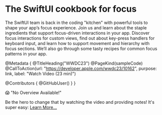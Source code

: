 # The SwiftUI cookbook for focus

The SwiftUI team is back in the coding "kitchen" with powerful tools to shape your app’s focus experience. Join us and learn about the staple ingredients that support focus-driven interactions in your app. Discover focus interactions for custom views, find out about key-press handlers for keyboard input, and learn how to support movement and hierarchy with focus sections. We’ll also go through some tasty recipes for common focus patterns in your app.

@Metadata {
   @TitleHeading("WWDC23")
   @PageKind(sampleCode)
   @CallToAction(url: "https://developer.apple.com/wwdc23/10162", purpose: link, label: "Watch Video (23 min)")

   @Contributors {
      @GitHubUser(<replace this with your GitHub handle>)
   }
}

😱 "No Overview Available!"

Be the hero to change that by watching the video and providing notes! It's super easy:
 [Learn More…](https://wwdcnotes.com/documentation/wwdcnotes/contributing)
